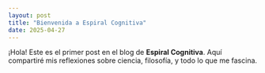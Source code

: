 ```yaml
---
layout: post
title: "Bienvenida a Espiral Cognitiva"
date: 2025-04-27
---
```


¡Hola! Este es el primer post en el blog de **Espiral Cognitiva**. Aquí compartiré mis reflexiones sobre ciencia, filosofía, y todo lo que me fascina.
